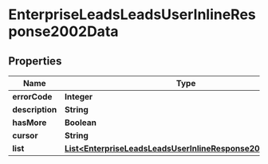 # EnterpriseLeadsLeadsUserInlineResponse2002Data

## Properties
Name | Type | Description | Notes
------------ | ------------- | ------------- | -------------
**errorCode** | **Integer** |  | 
**description** | **String** |  | 
**hasMore** | **Boolean** |  | 
**cursor** | **String** |  | 
**list** | [**List&lt;EnterpriseLeadsLeadsUserInlineResponse2002DataList&gt;**](EnterpriseLeadsLeadsUserInlineResponse2002DataList.md) |  |  [optional]
